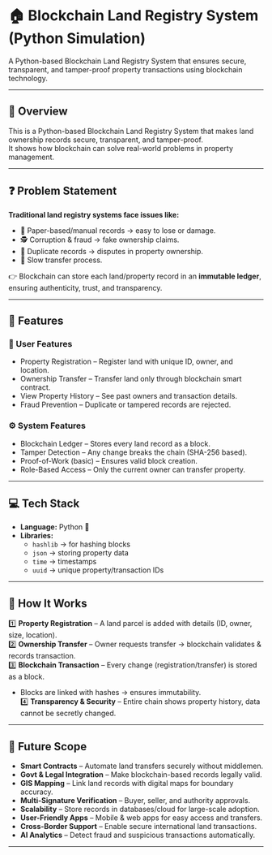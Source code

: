 # 🏠 Blockchain Land Registry System (Python Simulation)

A Python-based Blockchain Land Registry System that ensures secure, transparent, and tamper-proof property transactions using blockchain technology.

---

## 📌 Overview
This is a Python-based Blockchain Land Registry System that makes land ownership records secure, transparent, and tamper-proof.  
It shows how blockchain can solve real-world problems in property management.

---

## ❓ Problem Statement

**Traditional land registry systems face issues like:**
- 📝 Paper-based/manual records → easy to lose or damage.  
- 🕵️ Corruption & fraud → fake ownership claims.  
- 🔄 Duplicate records → disputes in property ownership.  
- 🐢 Slow transfer process.  

👉 Blockchain can store each land/property record in an **immutable ledger**, ensuring authenticity, trust, and transparency.

---

## 🚀 Features

### 👤 User Features
- Property Registration – Register land with unique ID, owner, and location.  
- Ownership Transfer – Transfer land only through blockchain smart contract.  
- View Property History – See past owners and transaction details.  
- Fraud Prevention – Duplicate or tampered records are rejected.  

### ⚙️ System Features
- Blockchain Ledger – Stores every land record as a block.  
- Tamper Detection – Any change breaks the chain (SHA-256 based).  
- Proof-of-Work (basic) – Ensures valid block creation.  
- Role-Based Access – Only the current owner can transfer property.  

---

## 💻 Tech Stack

- **Language:** Python 🐍  
- **Libraries:**  
  - `hashlib` → for hashing blocks  
  - `json` → storing property data  
  - `time` → timestamps  
  - `uuid` → unique property/transaction IDs  

---

## 🔎 How It Works

1️⃣ **Property Registration** – A land parcel is added with details (ID, owner, size, location).  
2️⃣ **Ownership Transfer** – Owner requests transfer → blockchain validates & records transaction.  
3️⃣ **Blockchain Transaction** – Every change (registration/transfer) is stored as a block.  
   - Blocks are linked with hashes → ensures immutability.  
4️⃣ **Transparency & Security** – Entire chain shows property history, data cannot be secretly changed.  

---

## 🔮 Future Scope

- **Smart Contracts** – Automate land transfers securely without middlemen.  
- **Govt & Legal Integration** – Make blockchain-based records legally valid.  
- **GIS Mapping** – Link land records with digital maps for boundary accuracy.  
- **Multi-Signature Verification** – Buyer, seller, and authority approvals.  
- **Scalability** – Store records in databases/cloud for large-scale adoption.  
- **User-Friendly Apps** – Mobile & web apps for easy access and transfers.  
- **Cross-Border Support** – Enable secure international land transactions.  
- **AI Analytics** – Detect fraud and suspicious transactions automatically.  

---
